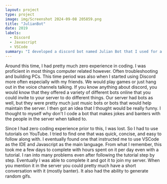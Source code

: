 ```yaml
---
layout: project
type: project
image: img/Screenshot 2024-09-08 205859.png
title: "JulianBot"
date: 2019
labels:
  - Discord
  - Javascript
  - VSCode
summary: "I developed a discord bot named Julian Bot that I used for a server with me and my friends. It was made to make jokes and provide information that only my friends and I would know about."
---
```


Around this time, I had pretty much zero experience in coding. I was proficient in most things computer related however. Often troubleshooting and building PCs. This time period was also when I started using Discord more often especially with my friends. We would play games or just hang out in the voice channels talking. If you know anything about discord, you would know that they offered a variety of different bots online that you could invite to your server to do different things. Our server had bots as well, but they were pretty much just music bots or bots that would help maintain the server. I then got an idea that I thought would be really funny. I  thought to myself why don't I code a bot that makes jokes and banters with the people in the server when talked to.

Since I had zero coding experience prior to this, I was lost. So I had to use tutorials on YouTube. I tried to find one that was quick, concise, and easy to follow along with. I eventually found one that instructed me to use VSCode as the IDE and Javascript as the main language. From what I remember, this took me a few days to complete with hours spent on it per day even with a tutorial. I ran into many problems even after following the tutorial step by step. Eventually I was able to complete it and got it to join my server. When you mention it in the server you could pretty much have a short conversation with it (mostly banter). It also had the ability to generate random gifs.
